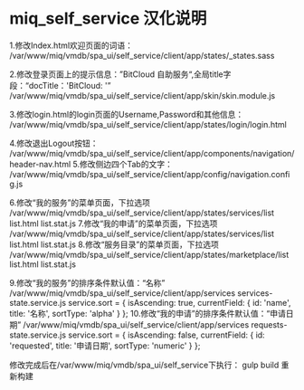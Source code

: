# miq_self_service 汉化说明
1.修改Index.html欢迎页面的词语：
/var/www/miq/vmdb/spa_ui/self_service/client/app/states/_states.sass

2.修改登录页面上的提示信息：”BitCloud 自助服务“,全局title字段：“docTitle：'BitCloud: '”
/var/www/miq/vmdb/spa_ui/self_service/client/app/skin/skin.module.js


3.修改login.html的login页面的Username,Password和其他信息：
/var/www/miq/vmdb/spa_ui/self_service/client/app/states/login/login.html

4.修改退出Logout按钮：
/var/www/miq/vmdb/spa_ui/self_service/client/app/components/navigation/header-nav.html
 5.修改侧边四个Tab的文字：
/var/www/miq/vmdb/spa_ui/self_service/client/app/config/navigation.config.js

6.修改“我的服务”的菜单页面，下拉选项
/var/www/miq/vmdb/spa_ui/self_service/client/app/states/services/list
list.html  list.stat.js
7.修改“我的申请”的菜单页面，下拉选项
/var/www/miq/vmdb/spa_ui/self_service/client/app/states/services/list
list.html  list.stat.js
8.修改“服务目录”的菜单页面，下拉选项
/var/www/miq/vmdb/spa_ui/self_service/client/app/states/marketplace/list
list.html  list.stat.js

9.修改“我的服务”的排序条件默认值：“名称”
/var/www/miq/vmdb/spa_ui/self_service/client/app/services
services-state.service.js
 service.sort = {
      isAscending: true,
      currentField: { id: 'name', title:  '名称', sortType: 'alpha' }
    };
10.修改“我的申请”的排序条件默认值：“申请日期”
/var/www/miq/vmdb/spa_ui/self_service/client/app/services
requests-state.service.js
  service.sort = {
      isAscending: false,
      currentField: { id: 'requested', title: '申请日期', sortType: 'numeric' }
    };

修改完成后在/var/www/miq/vmdb/spa_ui/self_service下执行：
gulp build
重新构建

